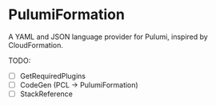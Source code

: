 # PulumiFormation

A YAML and JSON language provider for Pulumi, inspired by CloudFormation.

TODO:
- [ ] GetRequiredPlugins
- [ ] CodeGen (PCL -> PulumiFormation)
- [ ] StackReference